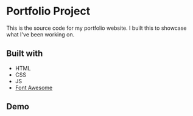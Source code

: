 # Portfolio Project

This is the source code for my portfolio website. I built this to showcase what I've been working on.

## Built with

* HTML
* CSS
* JS
* [Font Awesome](https://fontawesome.com/)

## Demo